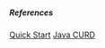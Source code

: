 


##### References

[Quick Start](https://www.mongodb.com/blog/post/quick-start-java-and-mongodb--starting-and-setup?utm_campaign=javaquickstart&utm_source=twitter&utm_medium=organic_social)
[Java CURD](https://developer.mongodb.com/quickstart/java-setup-crud-operations)